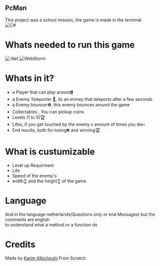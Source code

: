 ## PcMan 
This project was a school mission, the game is made in the terminal.<br>
![C#](https://img.shields.io/badge/c%23-%23239120.svg?style=for-the-badge&logo=c-sharp&logoColor=white)
# Whats needed to run this game
![.Net](https://img.shields.io/badge/.NET-5C2D91?style=for-the-badge&logo=.net&logoColor=white)
![WebStorm](https://img.shields.io/badge/webstorm-143?style=for-the-badge&logo=webstorm&logoColor=white&color=black)
# Whats in it?
* a Player that can play around🚹<br>
* a Enemy Teleporter 👻, its an enmey that teleports after a few seconds<br>
* a Enemy bouncer⚽, this enemy bounces around the game<br>
* Collectables , You can pickup coins<br>
* Levels (1 to 5)🏆<br>
* Lifes, if you get touched by the enemy x amount of times you die💀<br>
* End results, both for losing❌ and winning🏆
# What is custumizable
* Level up Requirment
* Life
* Speed of the enemy's
* width↕️ and the height↕️ of the game
# Language
And in the language netherlands(Questions only or end Messages) but the comments are english <br>to understand what a method or a function do
# Credits
Made by <a href="www.github.com/karim076">Karim Alkichouhi<a> From Scratch
